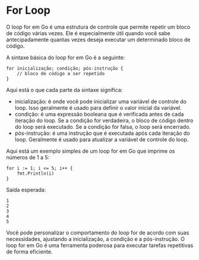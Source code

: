 # For Loop 

O loop for em Go é uma estrutura de controle que permite repetir um bloco de código várias vezes. Ele é especialmente útil quando você sabe antecipadamente quantas vezes deseja executar um determinado bloco de código.

A sintaxe básica do loop for em Go é a seguinte:

```
for inicialização; condição; pós-instrução {
    // bloco de código a ser repetido
}
```
Aqui está o que cada parte da sintaxe significa:

- inicialização: é onde você pode inicializar uma variável de controle do loop. Isso geralmente é usado para definir o valor inicial da variável.
- condição: é uma expressão booleana que é verificada antes de cada iteração do loop. Se a condição for verdadeira, o bloco de código dentro do loop será executado. Se a condição for falsa, o loop será encerrado.
- pós-instrução: é uma instrução que é executada após cada iteração do loop. Geralmente é usado para atualizar a variável de controle do loop.

Aqui está um exemplo simples de um loop for em Go que imprime os números de 1 a 5:

```
for i := 1; i <= 5; i++ {
    fmt.Println(i)
}
```
Saída esperada: 
```
1
2
3
4
5
```

Você pode personalizar o comportamento do loop for de acordo com suas necessidades, ajustando a inicialização, a condição e a pós-instrução. O loop for em Go é uma ferramenta poderosa para executar tarefas repetitivas de forma eficiente.